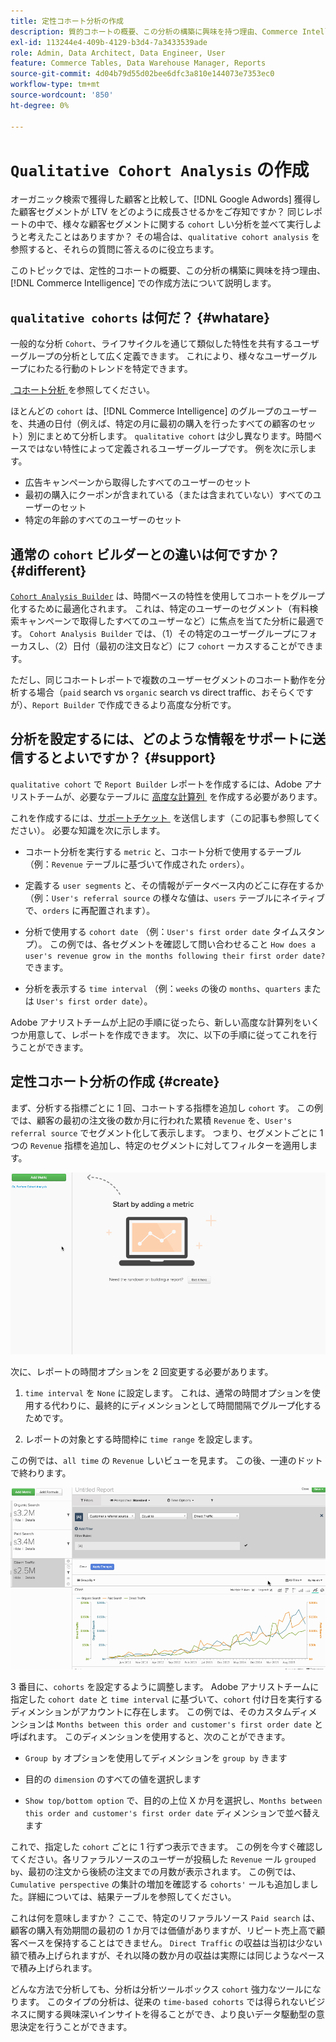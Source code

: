 ```yaml
---
title: 定性コホート分析の作成
description: 質的コホートの概要、この分析の構築に興味を持つ理由、Commerce Intelligenceでの作成方法を説明します。
exl-id: 113244e4-409b-4129-b3d4-7a3433539ade
role: Admin, Data Architect, Data Engineer, User
feature: Commerce Tables, Data Warehouse Manager, Reports
source-git-commit: 4d04b79d55d02bee6dfc3a810e144073e7353ec0
workflow-type: tm+mt
source-wordcount: '850'
ht-degree: 0%

---
```


# `Qualitative Cohort Analysis` の作成

オーガニック検索で獲得した顧客と比較して、[!DNL Google Adwords] 獲得した顧客セグメントが LTV をどのように成長させるかをご存知ですか？ 同じレポートの中で、様々な顧客セグメントに関する `cohort` しい分析を並べて実行しようと考えたことはありますか？ その場合は、`qualitative cohort analysis` を参照すると、それらの質問に答えるのに役立ちます。

このトピックでは、定性的コホートの概要、この分析の構築に興味を持つ理由、[!DNL Commerce Intelligence] での作成方法について説明します。

## `qualitative cohorts` は何だ？ {#whatare}

一般的な分析 `Cohort`、ライフサイクルを通じて類似した特性を共有するユーザーグループの分析として広く定義できます。 これにより、様々なユーザーグループにわたる行動のトレンドを特定できます。

[&#x200B; コホート分析 &#x200B;](https://www.cohortanalysis.com/) を参照してください。

ほとんどの `cohort` は、[!DNL Commerce Intelligence] のグループのユーザーを、共通の日付（例えば、特定の月に最初の購入を行ったすべての顧客のセット）別にまとめて分析します。 `qualitative cohort` は少し異なります。時間ベースではない特性によって定義されるユーザーグループです。 例を次に示します。

* 広告キャンペーンから取得したすべてのユーザーのセット
* 最初の購入にクーポンが含まれている（または含まれていない）すべてのユーザーのセット
* 特定の年齢のすべてのユーザーのセット

## 通常の `cohort` ビルダーとの違いは何ですか？ {#different}

[`Cohort Analysis Builder`](../dev-reports/cohort-rpt-bldr.md) は、時間ベースの特性を使用してコホートをグループ化するために最適化されます。 これは、特定のユーザーのセグメント（有料検索キャンペーンで取得したすべてのユーザーなど）に焦点を当てた分析に最適です。 `Cohort Analysis Builder` では、（1）その特定のユーザーグループにフォーカスし、（2）日付（最初の注文日など）にフ `cohort` ーカスすることができます。

ただし、同じコホートレポートで複数のユーザーセグメントのコホート動作を分析する場合（`paid` search vs `organic` search vs direct traffic、おそらくですが）、`Report Builder` で作成できるより高度な分析です。

## 分析を設定するには、どのような情報をサポートに送信するとよいですか？ {#support}

`qualitative cohort` で `Report Builder` レポートを作成するには、Adobe アナリストチームが、必要なテーブルに [&#x200B; 高度な計算列 &#x200B;](../data-warehouse-mgr/creating-calculated-columns.md) を作成する必要があります。

これを作成するには、[&#x200B; サポートチケット &#x200B;](https://experienceleague.adobe.com/docs/commerce-knowledge-base/kb/troubleshooting/miscellaneous/mbi-service-policies.html) を送信します（この記事も参照してください）。 必要な知識を次に示します。

* コホート分析を実行する `metric` と、コホート分析で使用するテーブル （例：`Revenue` テーブルに基づいて作成された `orders`）。

* 定義する `user segments` と、その情報がデータベース内のどこに存在するか（例：`User's referral source` の様々な値は、`users` テーブルにネイティブで、`orders` に再配置されます）。

* 分析で使用する `cohort date` （例：`User's first order date` タイムスタンプ）。 この例では、各セグメントを確認して問い合わせること `How does a user's revenue grow in the months following their first order date?` できます。

* 分析を表示する `time interval` （例：`weeks` の後の `months`、`quarters` または `User's first order date`）。

Adobe アナリストチームが上記の手順に従ったら、新しい高度な計算列をいくつか用意して、レポートを作成できます。 次に、以下の手順に従ってこれを行うことができます。

## 定性コホート分析の作成 {#create}

まず、分析する指標ごとに 1 回、コホートする指標を追加し `cohort` す。 この例では、顧客の最初の注文後の数か月に行われた累積 `Revenue` を、`User's referral source` でセグメント化して表示します。 つまり、セグメントごとに 1 つの `Revenue` 指標を追加し、特定のセグメントに対してフィルターを適用します。

![&#x200B; 定性コホート分析の作成に関するアニメーションによるデモ &#x200B;](../../assets/qualcohort1.gif)

次に、レポートの時間オプションを 2 回変更する必要があります。

1. `time interval` を `None` に設定します。 これは、通常の時間オプションを使用する代わりに、最終的にディメンションとして時間間隔でグループ化するためです。

1. レポートの対象とする時間枠に `time range` を設定します。

この例では、`all time` の `Revenue` しいビューを見ます。 この後、一連のドットで終わります。

![&#x200B; コホートのグループ化と分析のオプションに関するアニメーションによるデモ &#x200B;](../../assets/qualcohort2.gif)

3 番目に、`cohorts` を設定するように調整します。 Adobe アナリストチームに指定した `cohort date` と `time interval` に基づいて、`cohort` 付け日を実行するディメンションがアカウントに存在します。 この例では、そのカスタムディメンションは `Months between this order and customer's first order date` と呼ばれます。 このディメンションを使用すると、次のことができます。

* `Group by` オプションを使用してディメンションを `group by` きます

* 目的の `dimension` のすべての値を選択します

* `Show top/bottom option` で、目的の上位 X か月を選択し、`Months between this order and customer's first order date` ディメンションで並べ替えます

これで、指定した `cohort` ごとに 1 行ずつ表示できます。 この例を今すぐ確認してください。各リファラルソースのユーザーが投稿した `Revenue` ール `grouped by`、最初の注文から後続の注文までの月数が表示されます。 この例では、`Cumulative perspective` の集計の増加を確認する `cohorts'` ールも追加しました。詳細については、結果テーブルを参照してください。

これは何を意味しますか？ ここで、特定のリファラルソース `Paid search` は、顧客の購入有効期間の最初の 1 か月では価値がありますが、リピート売上高で顧客ベースを保持することはできません。 `Direct Traffic` の収益は当初は少ない額で積み上げられますが、それ以降の数か月の収益は実際には同じようなペースで積み上げられます。

どんな方法で分析しても、分析は分析ツールボックス `cohort` 強力なツールになります。 このタイプの分析は、従来の `time-based cohorts` では得られないビジネスに関する興味深いインサイトを得ることができ、より良いデータ駆動型の意思決定を行うことができます。
